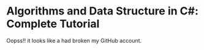 ﻿# Algorithms and Data Structure in C#: Complete Tutorial
 
 Oopss!! it looks like a had broken my GitHub account.
